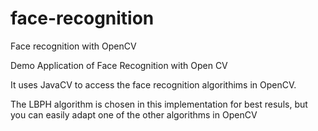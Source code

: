 face-recognition
================

Face recognition with OpenCV


Demo Application of Face Recognition with Open CV

It uses JavaCV to access the face recognition algorithims in OpenCV.

The LBPH algorithm is chosen in this implementation for best resuls, but you can easily adapt one of the other algorithms in OpenCV
